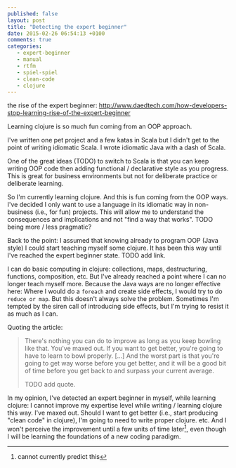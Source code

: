 ```yaml
---
published: false
layout: post
title: "Detecting the expert beginner"
date: 2015-02-26 06:54:13 +0100
comments: true
categories: 
   - expert-beginner
   - manual
   - rtfm
   - spiel-spiel
   - clean-code
   - clojure
---
```


the rise of the expert beginner: http://www.daedtech.com/how-developers-stop-learning-rise-of-the-expert-beginner

Learning clojure is so much fun coming from an OOP approach.

I've written one pet project and a few katas in Scala but I didn't get to the point of writing idiomatic Scala. I wrote idiomatic Java with a dash of Scala.

One of the great ideas (TODO) to switch to Scala is that you can keep writing OOP code then adding functional / declarative style as you progress. This is great for business environments but not for deliberate practice or deliberate learning.

So I'm currently learning clojure. And this is fun coming from the OOP ways. I've decided I only want to use a language in its idiomatic way in non-business (i.e., for fun) projects. This will allow me to understand the consequences and implications and not "find a way that works". TODO being more / less pragmatic?

Back to the point: I assumed that knowing already to program OOP (Java style) I could start teaching myself some clojure. It has been this way until I've reached the expert beginner state. TODO add link.

I can do basic computing in clojure: collections, maps, destructuring, functions, composition, etc. But I've already reached a point where I can no longer teach myself more. Because the Java ways are no longer effective here: Where I would do a ``foreach`` and create side effects, I would try to do ``reduce or map``. But this doesn't always solve the problem. Sometimes I'm tempted by the siren call of introducing side effects, but I'm trying to resist it as much as I can.

Quoting the article:

> There's nothing you can do to improve as long as you keep bowling like that. You've maxed out. If you want to get better, you're going to have to learn to bowl properly.
> [...]
> And the worst part is that you're going to get way worse before you get better, and it will be a good bit of time before you get back to and surpass your current average.
>
> TODO add quote.

In my opinion, I've detected an expert beginner in myself, while learning clojure: I cannot improve my expertise level while writing / learning clojure this way. I've maxed out. Should I want to get better (i.e., start producing "clean code" in clojure), I'm going to need to write proper clojure. etc. And I won't perceive the improvement until a few units of time later[^1], even though I will be learning the foundations of a new coding paradigm.

[^1]: cannot currently predict this